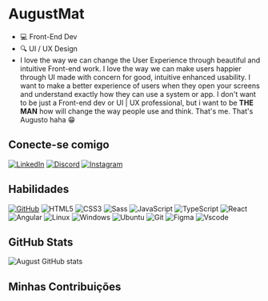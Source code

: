 # AugustMat

- 💻 Front-End Dev 
- 🔍 UI / UX Design
- I love the way we can change the User Experience through beautiful and intuitive Front-end work. I love the way we can make users happier through UI made with concern for good, intuitive enhanced usability. I want to make a better experience of users when they open your screens and understand exactly how they can use a system or app. I don't want to be just a Front-end dev or UI | UX professional, but i want to be **THE MAN** how will change the way people use and think. That's me. That's Augusto haha 😁

## Conecte-se comigo

[![LinkedIn](https://img.shields.io/badge/LinkedIn-0077B5?style=for-the-badge&logo=linkedin&logoColor=white)](https://www.linkedin.com/in/august-mat/) [![Discord](https://img.shields.io/badge/Discord-7289DA?style=for-the-badge&logo=discord&logoColor=white)](https://https://discord.com/channels/@heyaugustt/) [![Instagram](https://img.shields.io/badge/-Instagram-%23E4405F?style=for-the-badge&logo=instagram&logoColor=white)](https://www.instagram.com/augustmat/) 

## Habilidades

[![GitHub](https://img.shields.io/badge/GitHub-100000?style=for-the-badge&logo=github&logoColor=white)](https://github.com/AugustMat) ![HTML5](https://img.shields.io/badge/HTML5-E34F26?style=for-the-badge&logo=html5&logoColor=white)
 ![CSS3](https://img.shields.io/badge/CSS3-1572B6?style=for-the-badge&logo=css3&logoColor=white)
![Sass](https://img.shields.io/badge/Sass-000?style=for-the-badge&logo=sass) ![JavaScript](https://img.shields.io/badge/JavaScript-F7DF1E?style=for-the-badge&logo=javascript&logoColor=black) ![TypeScript](https://img.shields.io/badge/TypeScript-007ACC?style=for-the-badge&logo=typescript&logoColor=white) ![React](https://img.shields.io/badge/React-20232A?style=for-the-badge&logo=react&logoColor=61DAFB) ![Angular](https://img.shields.io/badge/Angular-DD0031?style=for-the-badge&logo=angular&logoColor=white) ![Linux](https://img.shields.io/badge/Linux-000?style=for-the-badge&logo=linux&logoColor=FCC624) ![Windows](https://img.shields.io/badge/Windows-000?style=for-the-badge&logo=windows&logoColor=2CA5E0) ![Ubuntu](https://img.shields.io/badge/Ubuntu-35495E?style=for-the-badge&logo=ubuntu&logoColor=2CA5E0) ![Git](https://img.shields.io/badge/GIT-E44C30?style=for-the-badge&logo=git&logoColor=white) ![Figma](https://img.shields.io/badge/Figma-696969?style=for-the-badge&logo=figma&logoColor=figma) ![Vscode](https://img.shields.io/badge/Vscode-007ACC?style=for-the-badge&logo=visual-studio-code&logoColor=white)

## GitHub Stats

![August GitHub stats](https://github-readme-stats.vercel.app/api?username=AugustMat&theme=radical&icons=true)

## Minhas Contribuições

